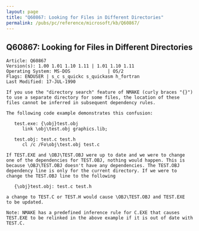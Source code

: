 ```yaml
---
layout: page
title: "Q60867: Looking for Files in Different Directories"
permalink: /pubs/pc/reference/microsoft/kb/Q60867/
---
```


## Q60867: Looking for Files in Different Directories

	Article: Q60867
	Version(s): 1.00 1.01 1.10 1.11 | 1.01 1.10 1.11
	Operating System: MS-DOS              | OS/2
	Flags: ENDUSER | s_c s_quickc s_quickasm h_fortran
	Last Modified: 17-JUL-1990
	
	If you use the "directory search" feature of NMAKE (curly braces "{}")
	to use a separate directory for some files, the location of these
	files cannot be inferred in subsequent dependency rules.
	
	The following code example demonstrates this confusion:
	
	   test.exe: {\obj}test.obj
	      link \obj\test.obj graphics.lib;
	
	   test.obj: test.c test.h
	      cl /c /Fo\obj\test.obj test.c
	
	If TEST.EXE and \OBJ\TEST.OBJ were up to date and we were to change
	one of the dependencies for TEST.OBJ, nothing would happen. This is
	because \OBJ\TEST.OBJ doesn't have any dependencies. The TEST.OBJ
	dependency line is only for the current directory. If we were to
	change the TEST.OBJ line to the following
	
	   {\obj}test.obj: test.c test.h
	
	a change to TEST.C or TEST.H would cause \OBJ\TEST.OBJ and TEST.EXE
	to be updated.
	
	Note: NMAKE has a predefined inference rule for C.EXE that causes
	TEST.EXE to be relinked in the above example if it is out of date with
	TEST.C.
